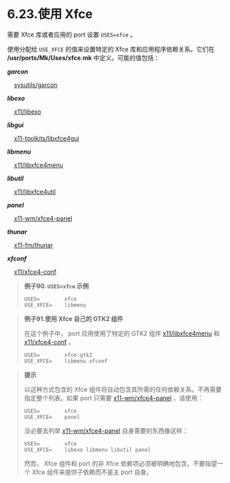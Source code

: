 # 6.23.使用 Xfce

需要 Xfce 库或者应用的 port 设置 `USES=xfce` 。

使用分配给 `USE_XFCE` 的值来设置特定的 Xfce 库和应用程序依赖关系。它们在 **/usr/ports/Mk/Uses/xfce.mk** 中定义。可能的值包括：

***garcon***

    [sysutils/garcon](https://cgit.freebsd.org/ports/tree/sysutils/garcon/)

***libexo***

    [x11/libexo](https://cgit.freebsd.org/ports/tree/x11/libexo/)

***libgui***

    [x11-toolkits/libxfce4gui](https://cgit.freebsd.org/ports/tree/x11-toolkits/libxfce4gui/)

***libmenu***

    [x11/libxfce4menu](https://cgit.freebsd.org/ports/tree/x11/libxfce4menu/)

***libutil***

    [x11/libxfce4util](https://cgit.freebsd.org/ports/tree/x11/libxfce4util/)

***panel***

    [x11-wm/xfce4-panel](https://cgit.freebsd.org/ports/tree/x11-wm/xfce4-panel/)

***thunar***

    [x11-fm/thunar](https://cgit.freebsd.org/ports/tree/x11-fm/thunar/)

***xfconf***

    [x11/xfce4-conf](https://cgit.freebsd.org/ports/tree/x11/xfce4-conf/)

> **例子90. `USES=xfce` 示例**
> 
> ```
> USES=        xfce
> USE_XFCE=    libmenu
> ```

> **例子91.使用 Xfce 自己的 GTK2 组件**
> 
> 在这个例子中， port 应用使用了特定的 GTK2 组件 [x11/libxfce4menu](https://cgit.freebsd.org/ports/tree/x11/libxfce4menu/) 和 [x11/xfce4-conf](https://cgit.freebsd.org/ports/tree/x11/xfce4-conf/) 。
> 
> ```
> USES=        xfce:gtk2
> USE_XFCE=    libmenu xfconf
> ```

> **提示**
> 
> 以这种方式包含的 Xfce 组件将自动包含其所需的任何依赖关系。不再需要指定整个列表。如果 port 只需要 [x11-wm/xfce4-panel](https://cgit.freebsd.org/ports/tree/x11-wm/xfce4-panel/) ，请使用：
> 
> ```
> USES=        xfce
> USE_XFCE=    panel
> ```
> 
> 没必要去列举 [x11-wm/xfce4-panel](https://cgit.freebsd.org/ports/tree/x11-wm/xfce4-panel/) 自身需要的东西像这样：
> 
> ```
> USES=        xfce
> USE_XFCE=    libexo libmenu libutil panel
> ```
> 
> 然而， Xfce 组件和 port 的非 Xfce 依赖项必须被明确地包含。不要指望一个 Xfce 组件来提供子依赖而不是主 port 自身。
